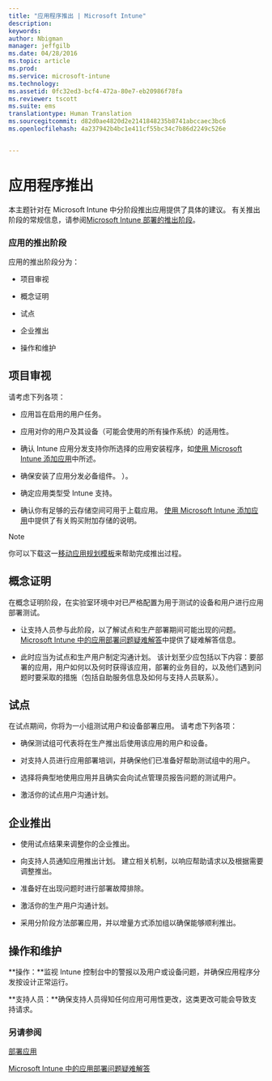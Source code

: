 ```yaml
---
title: "应用程序推出 | Microsoft Intune"
description: 
keywords: 
author: Nbigman
manager: jeffgilb
ms.date: 04/28/2016
ms.topic: article
ms.prod: 
ms.service: microsoft-intune
ms.technology: 
ms.assetid: 0fc32ed3-bcf4-472a-80e7-eb20986f78fa
ms.reviewer: tscott
ms.suite: ems
translationtype: Human Translation
ms.sourcegitcommit: d82d0ae4820d2e2141848235b8741abccaec3bc6
ms.openlocfilehash: 4a237942b4bc1e411cf55bc34c7b86d2249c526e


---
```


# 应用程序推出
本主题针对在 Microsoft Intune 中分阶段推出应用提供了具体的建议。 有关推出阶段的常规信息，请参阅[Microsoft Intune 部署的推出阶段](rollout-phases-for-microsoft-intune-deployment.md)。

### 应用的推出阶段
应用的推出阶段分为：

-   项目审视

-   概念证明

-   试点

-   企业推出

-   操作和维护

## 项目审视
请考虑下列各项：

-   应用旨在启用的用户任务。

-   应用对你的用户及其设备（可能会使用的所有操作系统）的适用性。

-   确认 Intune 应用分发支持你所选择的应用安装程序，如[使用 Microsoft Intune 添加应用](/intune/deploy-use/add-apps)中所述。

-   确保安装了应用分发必备组件。 <!---, as described in [Plan for app deployment in Microsoft Intune](plan-for-app-deployment-in-microsoft-intune.md--->）。

-   确定应用类型受 Intune 支持。

-   确认你有足够的云存储空间可用于上载应用。 [使用 Microsoft Intune 添加应用](/intune/deploy-use/add-apps)中提供了有关购买附加存储的说明。

> [!NOTE]           
> 你可以下载这一[移动应用规划模板](https://gallery.technet.microsoft.com/Mobile-app-planning-18689d59)来帮助完成推出过程。

## 概念证明
在概念证明阶段，在实验室环境中对已严格配置为用于测试的设备和用户进行应用部署测试。

-   让支持人员参与此阶段，以了解试点和生产部署期间可能出现的问题。 [Microsoft Intune 中的应用部署问题疑难解答](/intune/troubleshoot/troubleshoot-app-deployment-problems-in-microsoft-intune)中提供了疑难解答信息。

-   此时应当为试点和生产用户制定沟通计划。 该计划至少应包括以下内容：要部署的应用，用户如何以及何时获得该应用，部署的业务目的，以及他们遇到问题时要采取的措施（包括自助服务信息及如何与支持人员联系）。

## 试点
在试点期间，你将为一小组测试用户和设备部署应用。 请考虑下列各项：

-   确保测试组可代表将在生产推出后使用该应用的用户和设备。

-   对支持人员进行应用部署培训，并确保他们已准备好帮助测试组中的用户。

-   选择将典型地使用应用并且确实会向试点管理员报告问题的测试用户。

-   激活你的试点用户沟通计划。

## 企业推出

-   使用试点结果来调整你的企业推出。

-   向支持人员通知应用推出计划。 建立相关机制，以响应帮助请求以及根据需要调整推出。

-   准备好在出现问题时进行部署故障排除。

-   激活你的生产用户沟通计划。

-   采用分阶段方法部署应用，并以增量方式添加组以确保能够顺利推出。

## 操作和维护
**操作：**监视 Intune 控制台中的警报以及用户或设备问题，并确保应用程序分发按设计正常运行。

**支持人员：**确保支持人员得知任何应用可用性更改，这类更改可能会导致支持请求。

### 另请参阅
[部署应用](/intune/deploy-use/deploy-apps)

[Microsoft Intune 中的应用部署问题疑难解答](/intune/troubleshoot/troubleshoot-app-deployment-problems-in-microsoft-intune)



<!--HONumber=Jun16_HO4-->


